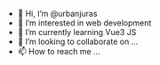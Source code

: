- 👋 Hi, I’m @urbanjuras
- 👀 I’m interested in web development
- 🌱 I’m currently learning Vue3 JS
- 💞️ I’m looking to collaborate on ...
- 📫 How to reach me ...

<!---
urbanjuras/urbanjuras is a ✨ special ✨ repository because its `README.md` (this file) appears on your GitHub profile.
You can click the Preview link to take a look at your changes.
--->
